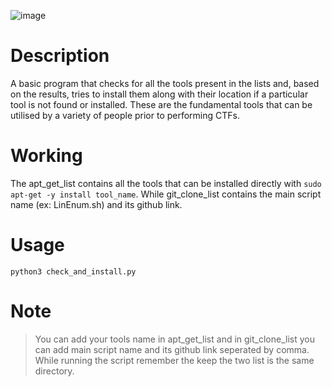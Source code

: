 ![image](https://drive.google.com/file/d/1kqyeKA7WR5x91swGqHJyW_wswynTJr6c/view?usp=sharing)

# Description
A basic program that checks for all the tools present in the lists and, based on the results, tries to install them along with their location if a particular tool is not found or installed. These are the fundamental tools that can be utilised by a variety of people prior to performing CTFs.

# Working
The apt_get_list contains all the tools that can be installed directly with ```sudo apt-get -y install tool_name```. While git_clone_list contains the main script name (ex: LinEnum.sh) and its github link.

# Usage 
    python3 check_and_install.py

# Note
>You can add your tools name in apt_get_list and in git_clone_list you can add main script name and its github link seperated by comma. While running the script remember the keep the two list is the same directory.